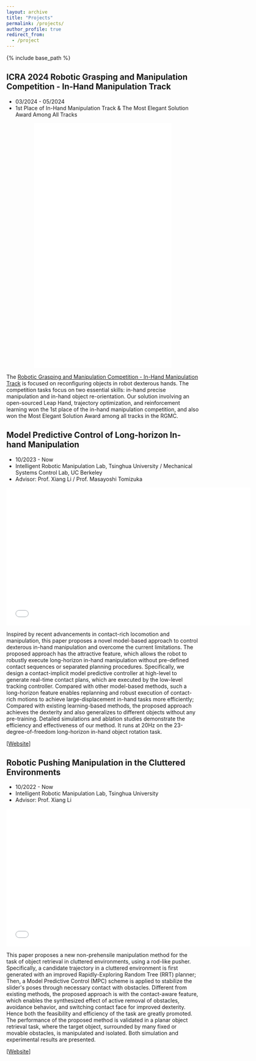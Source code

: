 ```yaml
---
layout: archive
title: "Projects"
permalink: /projects/
author_profile: true
redirect_from:
  - /project
---
```


<!-- {% if site.author.googlescholar %}
  <div class="wordwrap">You can also find my articles on <a href="{{site.author.googlescholar}}">my Google Scholar profile</a>.</div>
{% endif %} -->

{% include base_path %}

<!-- {% for post in site.publications reversed %}
  {% include archive-single.html %}
{% endfor %} -->

## ICRA 2024 Robotic Grasping and Manipulation Competition - In-Hand Manipulation Track

* 03/2024 - 05/2024
* 1st Place of In-Hand Manipulation Track & The Most Elegant Solution Award Among All Tracks

<p align="center">
<iframe width="360" height="640" src="../files/24_ICRA_RGMC.mp4" title="24_ICRA_RGMC" frameborder="0" allow="accelerometer; autoplay; clipboard-write; encrypted-media; gyroscope; picture-in-picture" allowfullscreen> </iframe>
</p>

The [Robotic Grasping and Manipulation Competition - In-Hand Manipulation Track](https://cse.usf.edu/~yusun/rgmc/2024.html) is focused on reconfiguring objects in robot dexterous hands. The competition tasks focus on two essential skills: in-hand precise manipulation and in-hand object re-orientation. Our solution involving an open-sourced Leap Hand, trajectory optimization, and reinforcement learning won the 1st place of the in-hand manipulation competition, and also won the Most Elegant Solution Award among all tracks in the RGMC.

## Model Predictive Control of Long-horizon In-hand Manipulation

* 10/2023 - Now
* Intelligent Robotic Manipulation Lab, Tsinghua University / Mechanical Systems Control Lab, UC Berkeley
* Advisor: Prof. Xiang Li / Prof. Masayoshi Tomizuka

<p align="center">
<iframe width="640" height="360" src="../files/24_IROS_InHand.mp4" title="24_inhand_manipulation_iros" frameborder="0" allow="accelerometer; autoplay; clipboard-write; encrypted-media; gyroscope; picture-in-picture" allowfullscreen> </iframe>
</p>

Inspired by recent advancements in contact-rich locomotion and manipulation, this paper proposes a novel model-based approach to control dexterous in-hand manipulation and overcome the current limitations. The proposed approach has the attractive feature, which allows the robot to robustly execute long-horizon in-hand manipulation without pre-defined contact sequences or separated planning procedures. Specifically, we design a contact-implicit model predictive controller at high-level to generate real-time contact plans, which are executed by the low-level tracking controller. Compared with other model-based methods, such a long-horizon feature enables replanning and robust execution of contact-rich motions to achieve large-displacement in-hand tasks more efficiently; Compared with existing learning-based methods, the proposed approach achieves the dexterity and also generalizes to different objects without any pre-training. Detailed simulations and ablation studies demonstrate the efficiency and effectiveness of our method. It runs at 20Hz on the 23-degree-of-freedom long-horizon in-hand object rotation task.


[[Website](https://director-of-g.github.io/in_hand_manipulation/)]

## Robotic Pushing Manipulation in the Cluttered Environments

* 10/2022 - Now
* Intelligent Robotic Manipulation Lab, Tsinghua University
* Advisor: Prof. Xiang Li

<p align="center">
<iframe width="640" height="360" src="../files/23_IROS_Pushing.mp4" title="23_planar_pushing_IROS" frameborder="0" allow="accelerometer; autoplay; clipboard-write; encrypted-media; gyroscope; picture-in-picture" allowfullscreen> </iframe>
</p>

This paper proposes a new non-prehensile manipulation method for the task of object retrieval in cluttered environments, using a rod-like pusher. Specifically, a candidate trajectory in a cluttered environment is first generated with an improved Rapidly-Exploring Random Tree (RRT) planner; Then, a Model Predictive Control (MPC) scheme is applied to stabilize the slider's poses through necessary contact with obstacles. Different from existing methods, the proposed approach is with the contact-aware feature, which enables the synthesized effect of active removal of obstacles, avoidance behavior, and switching contact face for improved dexterity. Hence both the feasibility and efficiency of the task are greatly promoted. The performance of the proposed method is validated in a planar object retrieval task, where the target object, surrounded by many fixed or movable obstacles, is manipulated and isolated. Both simulation and experimental results are presented.


[[Website](https://director-of-g.github.io/push_in_clutter/)]
